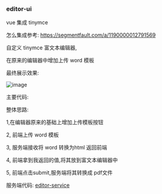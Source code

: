 
### editor-ui

vue 集成 tinymce


怎么集成参考: https://segmentfault.com/a/1190000012791569


自定义 tinymce 富文本编辑器,

在原来的编辑器中增加上传 word 模板

最终展示效果:

![image](https://github.com/haoxiaoyong1014/editor-service/raw/master/src/main/java/com/liumapp/demo/docker/editor/image/editor.gif)

主要代码:


整体思路:

1,在编辑器原来的基础上增加上传模板按钮

2, 前端上传 word 模板

3, 服务端接收将 word 转换为html 返回前端

4, 前端拿到我返回的值,将其放到富文本编辑器中

5, 前端点击submit,服务端将其转换成 pdf文件

服务端代码: <a href="https://github.com/haoxiaoyong1014/editor-service">editor-service</a>
